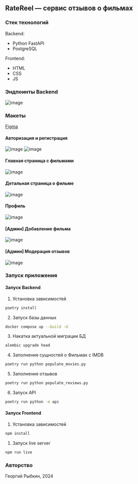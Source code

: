## RateReel — сервис отзывов о фильмах

### Стек технологий
Backend:
- Python FastAPI
- PostgreSQL

Frontend:
- HTML
- CSS
- JS

### Эндпоинты Backend
![image](layouts/swagger.png)

### Макеты
[Figma](https://www.figma.com/design/otMersv9uDJnXNWd3Rv2Pf/RateReel?node-id=0-1&t=IV7sC4ZB5q496SyN-1)

#### Авторизация и регистрация
![image](layouts/login.jpg)
![image](layouts/register.jpg)

#### Главная страница с фильмами
![image](layouts/movies.jpg)

#### Детальная страница о фильме
![image](layouts/movie_detail_add_review.jpg)

#### Профиль
![image](layouts/profile.jpg)

#### [Админ] Добавление фильма
![image](layouts/admin_add_movie.jpg)

#### [Админ] Модерация отзывов
![image](layouts/admin_moderate_reviews.jpg)

### Запуск приложения

#### Запуск Backend
1. Установка зависимостей
```bash
poetry install
```
2. Запуск базы данных
```bash
docker compose up --build -d
```
3. Накатка актуальной миграции БД
```bash
alembic upgrade head
```
4. Заполнение сущностей о Фильмах с IMDB
```bash
poetry run python populate_movies.py
```
5. Заполнение отзывов
```bash
poetry run python populate_reviews.py
```
6. Запуск API
```bash
poetry run python -m api
```

#### Запуск Frontend
1. Установка зависимостей
```bash
npm install
```
1. Запуск live server
```bash
npm run live
```

### Авторство
Георгий Рыбкин, 2024
